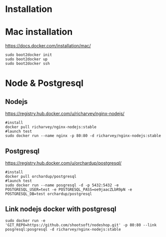 Installation
==================

# Mac installation

https://docs.docker.com/installation/mac/

```shell
sudo boot2docker init
sudo boot2docker up
sudo boot2docker ssh
```

# Node & Postgresql

## Nodejs

https://registry.hub.docker.com/u/richarvey/nginx-nodejs/

```shell
#install
docker pull richarvey/nginx-nodejs:stable
#launch test
sudo docker run --name nginx -p 80:80 -d richarvey/nginx-nodejs:stable
```

## Postgresql

https://registry.hub.docker.com/u/orchardup/postgresql/

```shell
#install
docker pull orchardup/postgresql
#launch test
sudo docker run --name posgresql -d -p 5432:5432 -e POSTGRESQL_USER=test -e POSTGRESQL_PASS=oe9jaacZLbR9pN -e POSTGRESQL_DB=test orchardup/postgresql

```

## Link nodejs docker with postgresql

```shell
sudo docker run -e 'GIT_REPO=https://github.com/shootsoft/nodeshop.git' -p 80:80 --link posgresql:posgresql -d richarvey/nginx-nodejs:stable
```
